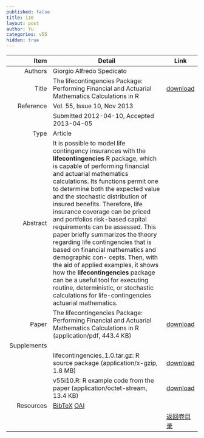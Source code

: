 ```yaml
---
published: false
title: i10
layout: post
author: Yu
categories: v55
hidden: true
---
```


| Item | Detail | Link |
|---:|---|---|
| Authors | Giorgio Alfredo Spedicato| |
| Title |The lifecontingencies Package: Performing Financial and Actuarial Mathematics Calculations in R | [download](http://www.jstatsoft.org/v55/i10/paper) |
| Reference |Vol. 55, Issue 10, Nov 2013 | |
| | Submitted 2012-04-10, Accepted 2013-04-05| | 
| Type | Article| |
| Abstract | It is possible to model life contingency insurances with the <b>lifecontingencies</b> R package, which is capable of performing financial and actuarial mathematics calculations. Its functions permit one to determine both the expected value and the stochastic distribution of insured benefits. Therefore, life insurance coverage can be priced and portfolios risk-based capital requirements can be assessed. This paper briefly summarizes the theory regarding life contingencies that is based on financial mathematics and demographic con- cepts. Then, with the aid of applied examples, it shows how the <b>lifecontingencies</b> package can be a useful tool for executing routine, deterministic, or stochastic calculations for life-contingencies actuarial mathematics.| |
| Paper | The lifecontingencies Package: Performing Financial and Actuarial Mathematics Calculations in R  (application/pdf, 443.4 KB)| [download](http://www.jstatsoft.org/v55/i10/paper) |
| Supplements | | |
| |lifecontingencies_1.0.tar.gz: R source package  (application/x-gzip, 1.8 MB)|  [download](http://www.jstatsoft.org/v55/i10/supp/1) |
| |v55i10.R:                     R example code from the paper  (application/octet-stream, 13.4 KB)|  [download](http://www.jstatsoft.org/v55/i10/supp/2) |
| Resources | [BibTeX](http://www.jstatsoft.org/v55/i10/bibtex) [OAI](http://www.jstatsoft.org/oai?verb=GetRecord&identifier=oai.jstatsoft/v55/i10&prefix=oai_dc)| |
| |  | [返回卷目录]({{site.baseurl}}/volume/v55.html) |